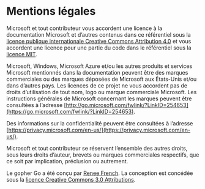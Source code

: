 # <a name="legal-notices"></a>Mentions légales

Microsoft et tout contributeur vous accordent une licence à la documentation Microsoft et d’autres contenus dans ce référentiel sous la [licence publique internationale Creative Commons Attribution 4.0](https://creativecommons.org/licenses/by/4.0/legalcode) et vous accordent une licence pour une partie du code dans le référentiel sous la [licence MIT](https://opensource.org/licenses/MIT).

Microsoft, Windows, Microsoft Azure et/ou les autres produits et services Microsoft mentionnés dans la documentation peuvent être des marques commerciales ou des marques déposées de Microsoft aux États-Unis et/ou dans d’autres pays.
Les licences de ce projet ne vous accordent pas de droits d’utilisation de tout nom, logo ou marque commerciale Microsoft.
Les instructions générales de Microsoft concernant les marques peuvent être consultées à l’adresse [http://go.microsoft.com/fwlink/?LinkID=254653](https://go.microsoft.com/fwlink/?LinkID=254653).

Des informations sur la confidentialité peuvent être consultées à l’adresse [https://privacy.microsoft.com/en-us/](https://privacy.microsoft.com/en-us/).

Microsoft et tout contributeur se réservent l’ensemble des autres droits, sous leurs droits d’auteur, brevets ou marques commerciales respectifs, que ce soit par implication, préclusion ou autrement.

Le gopher Go a été conçu par [Renee French](http://reneefrench.blogspot.com/).
La conception est concédée sous la [licence Creative Commons 3.0 Attributions](https://creativecommons.org/licenses/by/3.0/us/).
